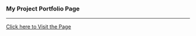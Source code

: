 <h3>My Project Portfolio Page</h3> 
<hr>

<a href="https://foofx88.github.io/" target="_blank" style="text-align: center"> Click here to Visit the Page </a>

